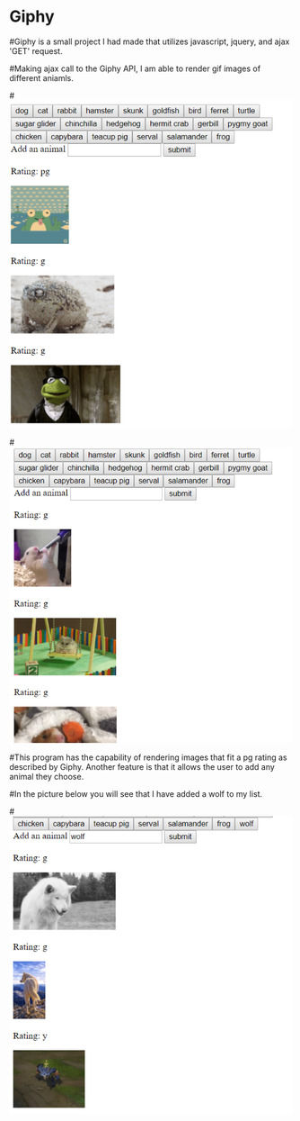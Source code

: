 # Giphy

#Giphy is a small project I had made that utilizes javascript, jquery, and ajax 'GET' request.

#Making ajax call to the Giphy API, I am able to render gif images of different aniamls.

#![Image of CLI](/images/Capture.PNG)

#![Image of CLI](/images/Capture2.PNG)

#This program has the capability of rendering images that fit a pg rating as described by Giphy. Another feature is that it allows the user to add any animal they choose.

#In the picture below you will see that I have added a wolf to my list. 

#![Image of CLI](/images/Capture3.PNG)
